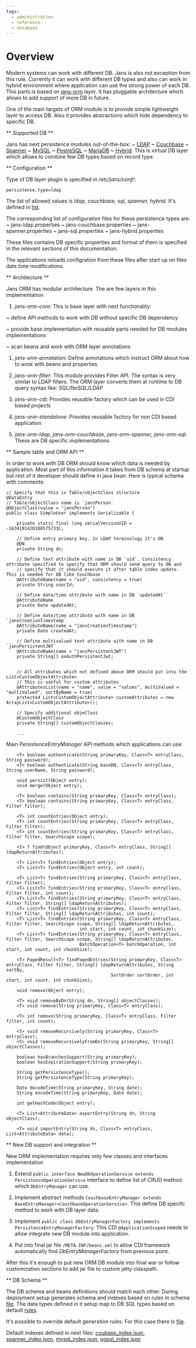 ```yaml
---
tags:
  - administration
  - reference
  - database
---
```


# Overview

Modern systems can work with different DB. Jans is also not exception from this rule. Currently it can work with different DB types and also can work in hybrid environment where application can use the strong power of each DB. This parts is based on [jans-orm](https://github.com/JanssenProject/jans/tree/main/jans-orm) layer. It has pluggable architecture which allows to add support of more DB in future.

One of the main targets of ORM module is to provide simple lightweight layer to access DB. Also it provides abstractions which hide dependency to specific DB.


** Supported DB **

Jans has next persistence modules out-of-the-box:
~  [LDAP](.//ldap-config.md)
~  [Couchbase](.//cb-config.md)
~  [Spanner](.//spanner-config.md)
~  [MySQL](.//mysql-config.md)
~  [PostreSQL](.//postgres-config.md)
~  [MariaDB](.//mariadb.md)
~  [Hybrid](.//postgres-config.md). This is virtual DB layer which allows to combine few DB types based on record type.

** Configuration **

Type of DB layer plugin is specified in */etc/jans/conf/*:

```
persistence.type=ldap
```

The list of allowed values is *ldap, couchbase, sql, spanner, hybrid*. It's defined in [list](https://github.com/JanssenProject/jans/blob/main/jans-orm/core/src/main/java/io/jans/orm/PersistenceEntryManager.java#L48).

The corresponding list of configuration files for these persistence types are:
~ jans-ldap.properties
~ jans-couchbase.properties
~ jans-spanner.properties
~ jans-sql.properties
~ jans-hybrid.properties

These files contains DB specific properties and format of them is specified in the relevant sections of this documentation.

The applications reloads configration from these files after start up on files date time modifications.

** Architecture **

Jans ORM has modular architecture. The are few layers in this implementation

1. *jans-orm-core*: This is base layer with next functionality:

~ define API methods to work with DB without specific DB dependency

~ provide base implementation with reusable parts needed for DB modules implementations

~ scan beans and work with ORM layer annotations
  
1. *jans-orm-annotation*: Define annotations which instruct ORM about how to wrok with beans and properties 

1. *jans-orm-filter*: This module provides Filter API. The syntax is very similar to LDAP filters. The ORM layer converts them at runtime to DB query syntax like: SQL/NoSQL/LDAP

1. *jans-orm-cdi*: Provides reusable factory which can be used in CDI based projects

1. *jans-orm-standalone*: Provides reusable factory for non CDI based application

1. *jans-orm-ldap, jans-orm-couchbase, jans-orm-spanner, jans-orm-sql*: These are DB specific implementations.


** Sample table and ORM API **

In order to work with DB ORM should know which data is needed by application. Most part of this information it takes from DB schema at startup but rest of it developer should define in java bean. Here is typical schema with comments:

```
// Specify that this is Table/objectClass structure
@DataEntry
// Table/objectClass name is `jansPerson`
@ObjectClass(value = "jansPerson")
public class SimpleUser implements Serializable {

    private static final long serialVersionUID = -1634191420188575733L;
  
    // Define entry primary key. In LDAP terminology it's DN
    @DN
    private String dn;

    // Define text attribute with name in DB `uid`. Consistency attribute specified to specify that ORM should send query to DB and
    // specify that it should execute it after table index update. This is needed for DB like Couchbase
    @AttributeName(name = "uid", consistency = true)
    private String userId;

    // Define date/time attribute with name in DB `updatedAt`
    @AttributeName
    private Date updatedAt;

    // Define date/time attribute with name in DB `jansCreationTimestamp`
    @AttributeName(name = "jansCreationTimestamp")
    private Date createdAt;

    // Define multivalued text attribute with name in DB `jansPersistentJWT`
    @AttributeName(name = "jansPersistentJWT")
    private String[] oxAuthPersistentJwt;


    // All attributes which not defined above ORM should put into the List<CustomObjectAttribute>
    // This is useful for custom attributes
    @AttributesList(name = "name", value = "values", multiValued = "multiValued", sortByName = true)
    protected List<CustomObjectAttribute> customAttributes = new ArrayList<CustomObjectAttribute>();

    // Specify additional objeClass
    @CustomObjectClass
    private String[] customObjectClasses;

    ...
```

Main *PersistenceEntryManager* API methods which applications can use:

```
    <T> boolean authenticate(String primaryKey, Class<T> entryClass, String password);
    <T> boolean authenticate(String baseDN, Class<T> entryClass, String userName, String password);

    void persist(Object entry);
    void merge(Object entry);

    <T> boolean contains(String primaryKey, Class<T> entryClass);
    <T> boolean contains(String primaryKey, Class<T> entryClass, Filter filter);

    <T> int countEntries(Object entry);
    <T> int countEntries(String primaryKey, Class<T> entryClass, Filter filter);
    <T> int countEntries(String primaryKey, Class<T> entryClass, Filter filter, SearchScope scope);

    <T> T find(Object primaryKey, Class<T> entryClass, String[] ldapReturnAttributes);

    <T> List<T> findEntries(Object entry);
    <T> List<T> findEntries(Object entry, int count);

    <T> List<T> findEntries(String primaryKey, Class<T> entryClass, Filter filter);
    <T> List<T> findEntries(String primaryKey, Class<T> entryClass, Filter filter, int count);
    <T> List<T> findEntries(String primaryKey, Class<T> entryClass, Filter filter, String[] ldapReturnAttributes);
    <T> List<T> findEntries(String primaryKey, Class<T> entryClass, Filter filter, String[] ldapReturnAttributes, int count);
    <T> List<T> findEntries(String primaryKey, Class<T> entryClass, Filter filter, SearchScope scope, String[] ldapReturnAttributes,
                            int start, int count, int chunkSize);
    <T> List<T> findEntries(String primaryKey, Class<T> entryClass, Filter filter, SearchScope scope, String[] ldapReturnAttributes,
                            BatchOperation<T> batchOperation, int start, int count, int chunkSize);

    <T> PagedResult<T> findPagedEntries(String primaryKey, Class<T> entryClass, Filter filter, String[] ldapReturnAttributes, String sortBy,
                                        SortOrder sortOrder, int start, int count, int chunkSize);

	void remove(Object entry);

	<T> void removeByDn(String dn, String[] objectClasses);
	<T> void remove(String primaryKey, Class<T> entryClass);

	<T> int remove(String primaryKey, Class<T> entryClass, Filter filter, int count);
	
	<T> void removeRecursively(String primaryKey, Class<T> entryClass);
	<T> void removeRecursivelyFromDn(String primaryKey, String[] objectClasses);

    boolean hasBranchesSupport(String primaryKey);
    boolean hasExpirationSupport(String primaryKey);

    String getPersistenceType();
    String getPersistenceType(String primaryKey);

    Date decodeTime(String primaryKey, String date);
    String encodeTime(String primaryKey, Date date);

    int getHashCode(Object entry);

    <T> List<AttributeData> exportEntry(String dn, String objectClass);

    <T> void importEntry(String dn, Class<T> entryClass, List<AttributeData> data);
``` 

** New DB support and integration **

New ORM implementation requires only few classes and interfaces implementation

1. Extend `public interface NewDbOperationService extends PersistenceOperationService` interface to define list of CRUD method which `DbEntryManager` can use.

1. Implement abstract methods `CouchbaseEntryManager extends BaseEntryManager<CouchbaseOperationService>`. This define DB specifc method to work with DB layer data.

1. Implement `public class DbEntryManagerFactory implements PersistenceEntryManagerFactory`. This CDI `@ApplicationScoped` neede to allow integrate new DB module into application.

1. Put into final jar file `/META-INF/beans.xml` to allow CDI framework automatically find *DbEntryManagerFactory* from previous point.

After this it's enough to put new ORM DB module into final war or follow customization sections to add jar file to custom jetty classpath.


** DB Schema **

The DB schema and beans definitions should match each other. During deployment setup generates schema and indexes based on rules in 
schema [file](https://github.com/JanssenProject/jans/blob/main/jans-linux-setup/jans_setup/schema/jans_schema.json). The data types defined in it setup map to DB SQL types based on default [rules](https://github.com/JanssenProject/jans/blob/main/jans-linux-setup/jans_setup/static/rdbm/ldap_sql_data_type_mapping.json).

It's possible to override default generation rules. For this case there is [file](https://github.com/JanssenProject/jans/blob/main/jans-linux-setup/jans_setup/static/rdbm/sql_data_types.json).

Default indexes defined in next files: [coubase_index.json](https://github.com/JanssenProject/jans/blob/main/jans-linux-setup/jans_setup/static/couchbase/index.json), [spanner_index.json](https://github.com/JanssenProject/jans/blob/main/jans-linux-setup/jans_setup/static/rdbm/spanner_index.json), [mysql_index.json](https://github.com/JanssenProject/jans/blob/main/jans-linux-setup/jans_setup/static/rdbm/mysql_index.json), [pgsql_index.json](https://github.com/JanssenProject/jans/blob/main/jans-linux-setup/jans_setup/static/rdbm/pgsql_index.json) 
